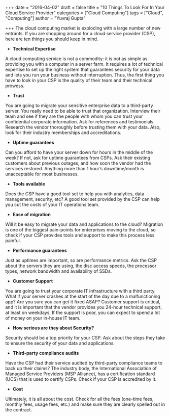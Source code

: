 +++
date = "2016-04-02"
draft = false
title = "10 Things To Look For In Your Cloud Service Provider"
categories = ["Cloud Computing"]
tags = ["Cloud", "Computing"]
author = "Yuvraj Gupta"

+++
The cloud computing market is exploding with a large number of new entrants. If you are shopping around for a cloud service provider (CSP), here are ten things you should keep in mind.

* **Technical Expertise**

A cloud computing service is not a commodity: it is not as simple as providing you with a computer in a server farm. It requires a lot of technical expertise to set up the right system that guarantees security for your data and lets you run your business without interruption. Thus, the first thing you have to look in your CSP is the quality of their team and their technical prowess.

* **Trust**

You are going to migrate your sensitive enterprise data to a third-party server. You really need to be able to trust that organization. Interview their team and see if they are the people with whom you can trust your confidential corporate information. Ask for references and testimonials. Research the vendor thoroughly before trusting them with your data. Also, look for their industry memberships and accreditations.

* **Uptime guarantees**

Can you afford to have your server down for hours in the middle of the week? If not, ask for uptime guarantees from CSPs. Ask their existing customers about previous outages, and how soon the vendor had the services restored. Anything more than 1 hour’s downtime/month is unacceptable for most businesses.

* **Tools available**

Does the CSP have a good tool set to help you with analytics, data management, security, etc? A good tool set provided by the CSP can help you cut the costs of your IT operations team.

* **Ease of migration**

Will it be easy to migrate your data and applications to the cloud? Migration is one of the biggest pain-points for enterprises moving to the cloud, so check if your CSP provides tools and support to make this process less painful.

* **Performance guarantees**

Just as uptimes are important, so are performance metrics. Ask the CSP about the servers they are using, the disc access speeds, the processor types, network bandwidth and availability of SSDs.

* **Customer Support**

You are going to trust your corporate IT infrastructure with a third party. What if your server crashes at the start of the day due to a malfunctioning app? Are you sure you can get it fixed ASAP? Customer support is critical, and it is important that the vendor provides you 24-hour technical support, at least on weekdays. If the support is poor, you can expect to spend a lot of money on your in-house IT team.

* **How serious are they about Security?**

Security should be a top priority for your CSP. Ask about the steps they take to ensure the security of your data and applications.

* **Third-party compliance audits**

Have the CSP had their service audited by third-party compliance teams to back up their claims? The industry body, the International Association of Managed Service Providers (MSP Alliance), has a certification standard (UCS) that is used to certify CSPs. Check if your CSP is accredited by it.

* **Cost**

Ultimately, it is all about the cost. Check for all the fees (one-time fees, monthly fees, usage fees, etc.) and make sure they are clearly spelled out in the contract.
